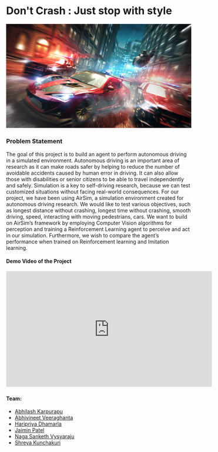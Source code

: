 # Don't Crash : Just stop with style

![Image of a Car](Don't.jpg)

### Problem Statement
The goal of this project is to build an agent to perform autonomous driving in a simulated environment. Autonomous driving is an important area of research as it can make roads safer  by helping to reduce the number of avoidable accidents caused by human error in driving. It can also allow those with disabilities or senior citizens to be able to travel independently and safely. Simulation is a key to self-driving research, because we can test customized situations without facing real-world consequences. For our project, we have been using AirSim, a simulation environment created for autonomous driving research. We would like to test various objectives, such as longest distance without crashing, longest time without crashing, smooth driving, speed, interacting with moving pedestrians, cars. We want to build on AirSim’s framework by employing Computer Vision algorithms for perception and training a Reinforcement Learning agent to perceive and act in our simulation. Furthermore, we wish to compare the agent’s performance when trained on Reinforcement learning and Imitation learning.

#### Demo Video of the Project 
<iframe width="560" height="315" src="https://www.youtube.com/watch?v=_AUfR_mIELc" frameborder="0" allow="accelerometer; autoplay; encrypted-media; gyroscope; picture-in-picture" allowfullscreen></iframe>

#### Team:
* [Abhilash Karpurapu](https://www.linkedin.com/in/abhilash-karpurapu-5b7275131/)
* [Abhivineet Veeraghanta](https://www.linkedin.com/in/abhivineet/)
* [Haripriya Dhamarla](https://www.linkedin.com/in/haripriya-dharmala/)
* [Jaimin Patel](https://www.linkedin.com/in/jaimindpatel/)
* [Naga Sanketh Vysyaraju](https://www.linkedin.com/in/naga-sanketh-vysyaraju/)
* [Shreya Kunchakuri](https://www.linkedin.com/in/shreya-kunchakuri-743662125/)

